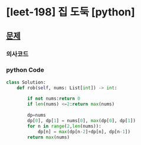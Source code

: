 # [leet-198] 집 도둑 [python] 

## [문제](https://leetcode.com/problems/house-robber/)

### 의사코드 

### python Code

```py
class Solution:
    def rob(self, nums: List[int]) -> int:
        
        if not nums:return 0
        if len(nums) <=2:return max(nums)
        
        dp=nums
        dp[0], dp[1] = nums[0], max(dp[0], dp[1])
        for n in range(2,len(nums)):
            dp[n] = max(dp[n-2]+dp[n], dp[n-1])
        return max(nums)
```
